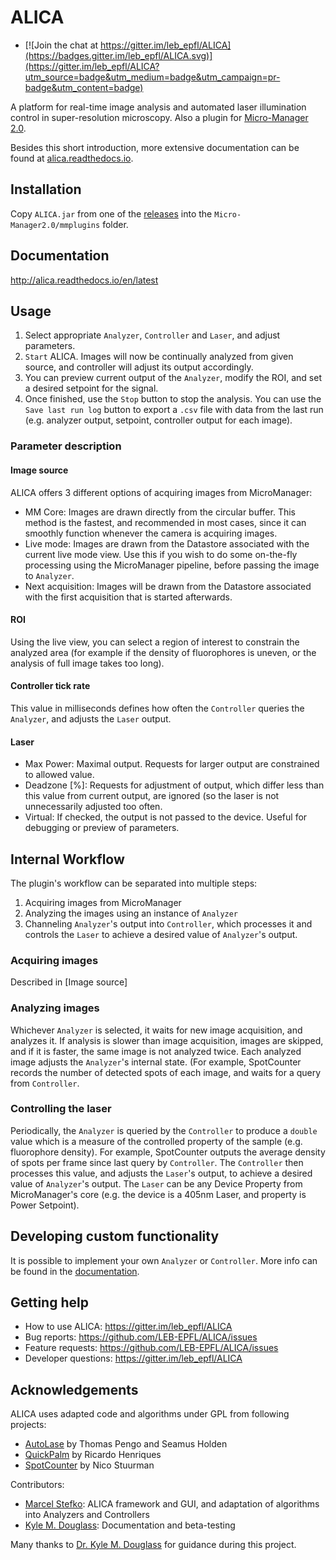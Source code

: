 # ALICA

- [![Join the chat at https://gitter.im/leb_epfl/ALICA](https://badges.gitter.im/leb_epfl/ALICA.svg)](https://gitter.im/leb_epfl/ALICA?utm_source=badge&utm_medium=badge&utm_campaign=pr-badge&utm_content=badge)

A platform for real-time image analysis and automated laser
illumination control in super-resolution microscopy. Also a plugin for
[Micro-Manager 2.0](https://micro-manager.org/).

Besides this short introduction, more extensive documentation can be found at [alica.readthedocs.io](http://alica.readthedocs.io).

## Installation
Copy `ALICA.jar` from one of the
[releases](https://github.com/MStefko/ALICA/releases) into the
`Micro-Manager2.0/mmplugins` folder.

## Documentation

http://alica.readthedocs.io/en/latest

## Usage
 1. Select appropriate `Analyzer`, `Controller` and `Laser`, and adjust parameters.
 2. `Start` ALICA. Images will now be continually analyzed from given source, and controller will adjust its output accordingly.
 3. You can preview current output of the `Analyzer`, modify the ROI, and set a desired setpoint for the signal.
 4. Once finished, use the `Stop` button to stop the analysis. You can use the `Save last run log` button to export a `.csv` file with data from the last run (e.g. analyzer output, setpoint, controller output for each image).

### Parameter description

#### Image source
ALICA offers 3 different options of acquiring images from MicroManager:
 - MM Core: Images are drawn directly from the circular buffer. This method is the fastest, and recommended in most cases, since it can smoothly function whenever the camera is acquiring images.
 - Live mode: Images are drawn from the Datastore associated with the current live mode view. Use this if you wish to do some on-the-fly processing using the MicroManager pipeline, before passing the image to `Analyzer`.
 - Next acquisition: Images will be drawn from the Datastore associated with the first acquisition that is started afterwards.
 
#### ROI
Using the live view, you can select a region of interest to constrain the analyzed area (for example if the density of fluorophores is uneven, or the analysis of full image takes too long).

#### Controller tick rate
This value in milliseconds defines how often the `Controller` queries the `Analyzer`, and adjusts the `Laser` output.

#### Laser
 - Max Power: Maximal output. Requests for larger output are constrained to allowed value.
 - Deadzone [%]: Requests for adjustment of output, which differ less than this value from current output, are ignored (so the laser is not unnecessarily adjusted too often.
 - Virtual: If checked, the output is not passed to the device. Useful for debugging or preview of parameters.

## Internal Workflow
The plugin's workflow can be separated into multiple steps:
 1. Acquiring images from MicroManager
 2. Analyzing the images using an instance of `Analyzer`
 3. Channeling `Analyzer`'s output into `Controller`, which processes it and controls the `Laser` to achieve a desired value of `Analyzer`'s output.

### Acquiring images
Described in [Image source]
 
### Analyzing images
Whichever `Analyzer` is selected, it waits for new image acquisition, and analyzes it. If analysis is slower than image acquisition, images are skipped, and if it is faster, the same image is not analyzed twice. Each analyzed image adjusts the `Analyzer`'s internal state. (For example, SpotCounter records the number of detected spots of each image, and waits for a query from `Controller`.

### Controlling the laser
Periodically, the `Analyzer` is queried by the `Controller` to produce a `double` value which is a measure of the controlled property of the sample (e.g. fluorophore density). For example, SpotCounter outputs the average density of spots per frame since last query by `Controller`. The `Controller` then processes this value, and adjusts the `Laser`'s output, to achieve a desired value of `Analyzer`'s output. The `Laser` can be any Device Property from MicroManager's core (e.g. the device is a 405nm Laser, and property is Power Setpoint).

## Developing custom functionality
It is possible to implement your own `Analyzer` or `Controller`. 
More info can be found in the [documentation](http://alica.readthedocs.io).

## Getting help

- How to use ALICA: https://gitter.im/leb_epfl/ALICA
- Bug reports: https://github.com/LEB-EPFL/ALICA/issues
- Feature requests: https://github.com/LEB-EPFL/ALICA/issues
- Developer questions: https://gitter.im/leb_epfl/ALICA

## Acknowledgements
ALICA uses adapted code and algorithms under GPL from following projects:
 - [AutoLase](https://micro-manager.org/wiki/AutoLase) by Thomas Pengo and Seamus Holden
 - [QuickPalm](http://imagej.net/QuickPALM) by Ricardo Henriques
 - [SpotCounter](http://imagej.net/SpotCounter) by Nico Stuurman
 
 Contributors:
  - [Marcel Stefko](https://github.com/MStefko): ALICA framework and GUI, and adaptation of algorithms into Analyzers and Controllers
  - [Kyle M. Douglass](https://github.com/kmdouglass): Documentation and beta-testing
 
 Many thanks to [Dr. Kyle M. Douglass](https://github.com/kmdouglass) for guidance during this project.
